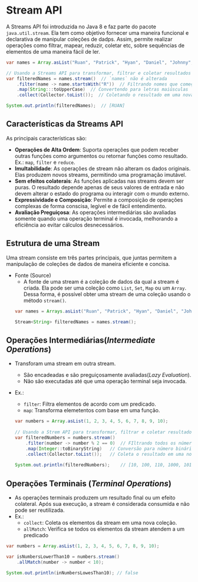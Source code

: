 # Stream API
A Streams API foi introduzida no Java 8 e faz parte do pacote `java.util.stream`. Ela tem como objetivo fornecer uma maneira funcional e declarativa de manipular coleções de dadps.
Assim, permite realizar operações como filtrar, mapear, reduzir, coletar etc, sobre sequências de elementos de uma maneira fácil de ler.

```java
var names = Array.asList("Ruan", "Patrick", "Hyan", "Daniel", "Johnny", "Carlos");

// Usando a Streams API para transformar, filtrar e coletar resultados
var filteredNames = names.stream()  // `names` não é alterada
	.filter(name -> name.startsWith("R"))  // Filtrando nomes que começam com a letra "R"
	.map(String:::toUpperCase)  // Convertendo para letras maiúsculas
	.collect(Collector.toList());  // Coletando o resultado em uma nova lista

System.out.println(filteredNames);  // [RUAN]
```

## Características da Streams API
As principais características são:

- **Operações de Alta Ordem**: Suporta operações que podem receber outras funções como argumentos ou retornar funções como resultado. Ex.: `map`, `filter` e `reduce`.
- **Imultabilidade**: As operações de stream não alteram os dados originais. Elas produzem novos streams, permitindo uma programação imutável.
- **Sem efeitos colaterais**: As funções aplicadas nas streams devem ser puras. O resultado depende apenas de seus valores de entrada e não devem alterar o estado do programa ou interagir com o mundo externo.
- **Expressividade e Composição**: Permite a composição de operações complexas de forma conscisa, legível e de fácil entendimento.
- **Avaliação Preguiçosa**: As operações intermediárias são avaliadas somente quando uma operação terminal é invocada, melhorando a eficiência ao evitar cálculos desnecessários.

## Estrutura de uma Stream
Uma stream consiste em três partes principais, que juntas permitem a manipulação de coleções de dados de maneira eficiente e concisa.

- Fonte (Source)
  - A fonte de uma stream é a coleção de dados da qual a stream é criada. Ela pode ser uma coleção como `List`, `Set`, `Map` ou um `Array`. Dessa forma, é possível obter uma stream de uma coleção usando o método `stream()`.
  ```java
  var names = Arrays.asList("Ruan", "Patrick", "Hyan", "Daniel", "Johnny", "Carlos");
  
  Stream<String> filteredNames = names.stream();
  ```

## Operações Intermediárias(_Intermediate Operations_)
- Transforam uma stream em outra stream.
  - São encadeadas e são preguiçosamente avaliadas(_Lazy Evaluation_).
  - Não são executadas até que uma operação terminal seja invocada.
- Ex.:
  - `filter`: Filtra elementos de acordo com um predicado.
  - `map`: Transforma elemetentos com base em uma função.
  
  ```java
  var numbers = Array.asList(1, 2, 3, 4, 5, 6, 7, 8, 9, 10);
    
  // Usando a Strem API para transformar, filtrar e coletar resultados
  var filteredNumbers = numbers.stream()
      .filter(number -> number % 2 == 0)  // FIltrando todos os números pares
      .map(Integer::toBinaryString)   // Conversão para número binário
      .collect(Collector.toList());   // Coleta o resultado em uma nova lista
    
  System.out.println(filteredNumbers);    // [10, 100, 110, 1000, 1010]
  ```
    
## Operações Terminais (_Terminal Operations_)
- As operações terminais produzem um resultado final ou um efeito colateral. Após sua execução, a stream é considerada consumida e não pode ser reutilizada.
- Ex.:
  - `collect`: Coleta os elementos da stream em uma nova coleção.
  - `allMatch`: Verifica se todos os elementos da stream atendem a um predicado
  
```java
var numbers = Array.asList(1, 2, 3, 4, 5, 6, 7, 8, 9, 10);

var isNumbersLowerThan10 = numbers.stream()
    .allMatch(number -> number < 10);

System.out.println(inNumbersLowesThan10); // false
```